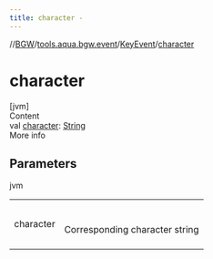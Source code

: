 ```yaml
---
title: character -
---
```

//[BGW](../../../index.md)/[tools.aqua.bgw.event](../index.md)/[KeyEvent](index.md)/[character](character.md)



# character  
[jvm]  
Content  
val [character](character.md): [String](https://kotlinlang.org/api/latest/jvm/stdlib/kotlin/-string/index.html)  
More info  


## Parameters  
  
jvm  
  
| | |
|---|---|
| <a name="tools.aqua.bgw.event/KeyEvent/character/#/PointingToDeclaration/"></a>character| <a name="tools.aqua.bgw.event/KeyEvent/character/#/PointingToDeclaration/"></a><br><br>Corresponding character string<br><br>|
  
  



